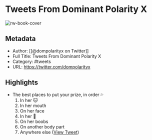 # Tweets From Dominant Polarity X

![rw-book-cover](https://pbs.twimg.com/profile_images/1489301808422039554/-37ikewE.jpg)

## Metadata
- Author: [[@dompolarityx on Twitter]]
- Full Title: Tweets From Dominant Polarity X
- Category: #tweets
- URL: https://twitter.com/dompolarityx

## Highlights
- The best places to put your prize, in order 💦
  1. In her 🐱
  2. In her mouth
  3. On her face
  4. In her 🍑
  5. On her boobs
  6. On another body part
  7. Anywhere else ([View Tweet](https://twitter.com/dompolarityx/status/1581223507567861761))
